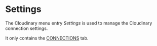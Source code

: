 # Settings

The Cloudinary menu entry *Settings* is used to manage the Cloudinary connection settings.

It only contains the [CONNECTIONS](01a_Settings.md) tab.

